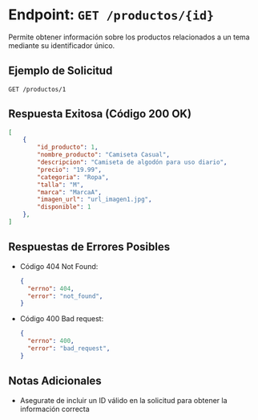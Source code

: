 # Endpoint: `GET /productos/{id}`

Permite obtener información sobre los productos relacionados a un tema mediante su
identificador único.


## Ejemplo de Solicitud
```http
GET /productos/1
```

## Respuesta Exitosa (Código 200 OK)
```json
[
    {
        "id_producto": 1,
        "nombre_producto": "Camiseta Casual",
        "descripcion": "Camiseta de algodón para uso diario",
        "precio": "19.99",
        "categoria": "Ropa",
        "talla": "M",
        "marca": "MarcaA",
        "imagen_url": "url_imagen1.jpg",
        "disponible": 1
    },
]
```

## Respuestas de Errores Posibles
- Código 404 Not Found:

  ```json
  {
    "errno": 404,
    "error": "not_found",
  }
  ```

- Código 400 Bad request:
  ```json
  {
    "errno": 400,
    "error": "bad_request",
  }
  ``` 

## Notas Adicionales

- Asegurate de incluir un ID válido en la solicitud para obtener la información correcta
